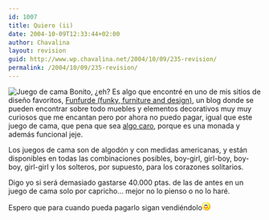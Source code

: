 ```yaml
---
id: 1007
title: Quiero (ii)
date: 2004-10-09T12:33:44+02:00
author: Chavalina
layout: revision
guid: http://www.wp.chavalina.net/2004/10/09/235-revision/
permalink: /2004/10/09/235-revision/
---
```

<img class="imgizqda" src="http://www.chavalina.net/imagenes/fotos/boygirlduvet.jpg" alt="Juego de cama" /> Bonito, ¿eh? Es algo que encontré en uno de mis sitios de diseño favoritos, <a href="http://funfurde.blogspot.com/2004/09/boy-girl-boy-boy-girl-girl-duvets.html" target="_blank">Funfurde (funky, furniture and design)</a>, un blog donde se pueden encontrar sobre todo muebles y elementos decorativos muy muy curiosos que me encantan pero por ahora no puedo pagar, igual que este juego de cama, que pena que sea <a href="http://www.fitzsu.com/index.asp?spage=psearch&#038;pid=809683&#038;cat=79858" target="_blank">algo caro</a>, porque es una monada y además funcional jeje.

Los juegos de cama son de algodón y con medidas americanas, y están disponibles en todas las combinaciones posibles, boy-girl, girl-boy, boy-boy, girl-girl y los solteros, por supuesto, para los corazones solitarios.

Digo yo si será demasiado gastarse 40.000 ptas. de las de antes en un juego de cama solo por capricho… mejor no lo pienso o no lo haré.

Espero que para cuando pueda pagarlo sigan vendiéndolo![emo](/imagenes/emoticonos/sonrisa.gif)